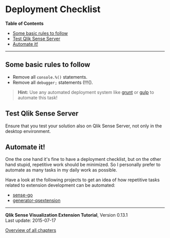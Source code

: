 # Deployment Checklist



**Table of Contents**

<!-- toc -->

- [Some basic rules to follow](#some-basic-rules-to-follow)
- [Test Qlik Sense Server](#test-qlik-sense-server)
- [Automate it!](#automate-it-)

<!-- tocstop -->

---

## Some basic rules to follow
* Remove all `console.%()` statements.
* Remove all `debugger;` statements (!!!{).

>**Hint:**
> Use any automated deployment system like [grunt](http://gruntjs.com/) or [gulp](http://gulpjs.com/) to automate this task!
  
## Test Qlik Sense Server
Ensure that you test your solution also on Qlik Sense Server, not only in the desktop environment.

## Automate it!

One the one hand it's fine to have a deployment checklist, but on the other hand stupid, repetitive work should be minimized.
So I personally prefer to automate as many tasks in my daily work as possible.

Have a look at the following projects to get an idea of how repetitive tasks related to extension development can be automated:

* [sense-go](https://github.com/stefanwalther/sense-go)
* [generator-qsextension](https://github.com/stefanwalther/generator-qsExtension)

---
**Qlik Sense Visualization Extension Tutorial**, Version 0.13.1<br/>
Last update: 2015-07-17<br/>

[Overview of all chapters](https://github.com/stefanwalther/qliksense-extension-tutorial/blob/master/tutorial/readme.md)